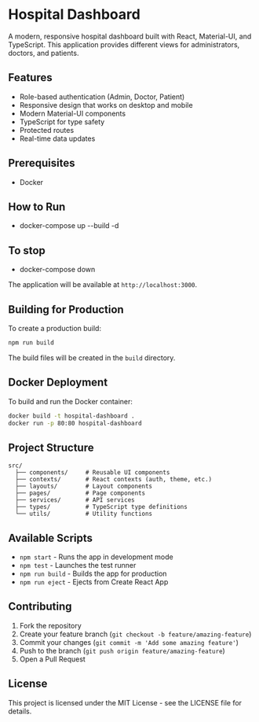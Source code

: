 # Hospital Dashboard

A modern, responsive hospital dashboard built with React, Material-UI, and TypeScript. This application provides different views for administrators, doctors, and patients.

## Features

- Role-based authentication (Admin, Doctor, Patient)
- Responsive design that works on desktop and mobile
- Modern Material-UI components
- TypeScript for type safety
- Protected routes
- Real-time data updates

## Prerequisites

- Docker

## How to Run 

- docker-compose up --build -d
## To stop
- docker-compose down

  

The application will be available at `http://localhost:3000`.

## Building for Production

To create a production build:

```bash
npm run build
```

The build files will be created in the `build` directory.

## Docker Deployment

To build and run the Docker container:

```bash
docker build -t hospital-dashboard .
docker run -p 80:80 hospital-dashboard
```

## Project Structure

```
src/
  ├── components/     # Reusable UI components
  ├── contexts/       # React contexts (auth, theme, etc.)
  ├── layouts/        # Layout components
  ├── pages/          # Page components
  ├── services/       # API services
  ├── types/          # TypeScript type definitions
  └── utils/          # Utility functions
```

## Available Scripts

- `npm start` - Runs the app in development mode
- `npm test` - Launches the test runner
- `npm run build` - Builds the app for production
- `npm run eject` - Ejects from Create React App

## Contributing

1. Fork the repository
2. Create your feature branch (`git checkout -b feature/amazing-feature`)
3. Commit your changes (`git commit -m 'Add some amazing feature'`)
4. Push to the branch (`git push origin feature/amazing-feature`)
5. Open a Pull Request

## License

This project is licensed under the MIT License - see the LICENSE file for details.
